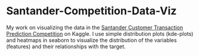 # Santander-Competition-Data-Viz
My work on visualizing the data in the [Santander Customer Transaction Prediction Competition](https://www.kaggle.com/c/santander-customer-transaction-prediction) on Kaggle. I use simple distribution plots (kde-plots) and heatmaps in seaborn
to visualize the distribution of the variables (features) and their relationships with the target.

